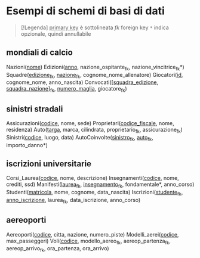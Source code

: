 # Esempi di schemi di basi di dati
> [!Legenda]
> <u>primary key</u> è sottolineata
> *fk* foreign key
> `*` indica opzionale, quindi annullabile

## mondiali di calcio

Nazioni(<u>nome</u>)
Edizioni(<u>anno</u>, nazione_ospitante<sub>fk</sub>, nazione_vincitrice<sub>fk</sub>\*)
Squadre(<u>edizione</u><sub>fk</sub>, <u>nazione</u><sub>fk</sub>, cognome_nome_allenatore)
Giocatori(<u>id</u>, cognome_nome, anno_nascita)
Convocati([<u>squadra_edizione</u>, <u>squadra_nazione</u>]<sub>fk</sub>, <u>numero_maglia</u>, giocatore<sub>fk</sub>)
## sinistri stradali

Assicurazioni(<u>codice</u>, nome, sede)
Proprietari(<u>codice_fiscale</u>, nome, residenza)
Auto(<u>targa</u>, marca, cilindrata, proprietario<sub>fk</sub>, assicurazione<sub>fk</sub>)
Sinistri(<u>codice</u>, luogo, data)
AutoCoinvolte(<u>sinistro</u><sub>fk</sub>, <u>auto</u><sub>fk</sub>, importo_danno*)
## iscrizioni universitarie

Corsi_Laurea(<u>codice</u>, nome, descrizione)
Insegnamenti(<u>codice</u>, nome, crediti, ssd)
Manifesti(<u>laurea</u><sub>fk</sub>, <u>insegnamento</u><sub>fk</sub>, fondamentale*, anno_corso)
Studenti(<u>matricola</u>, nome, cognome, data_nascita)
Iscrizioni(<u>studente</u><sub>fk</sub>, <u>anno_iscrizione</u>, laurea<sub>fk</sub>, data_iscrizione, anno_corso)
## aereoporti

Aereoporti(<u>codice</u>, citta, nazione, numero_piste)
Modelli_aerei(<u>codice</u>, max_passeggeri)
Voli(<u>codice</u>, modello_aereo<sub>fk</sub>, aereop_partenza<sub>fk</sub>, aereop_arrivo<sub>fk</sub>, ora_partenza, ora_arrivo)